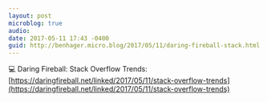 ```yaml
---
layout: post
microblog: true
audio: 
date: 2017-05-11 17:43 -0400
guid: http://benhager.micro.blog/2017/05/11/daring-fireball-stack.html
---
```

💻 Daring Fireball: Stack Overflow Trends: [https://daringfireball.net/linked/2017/05/11/stack-overflow-trends](https://daringfireball.net/linked/2017/05/11/stack-overflow-trends)
